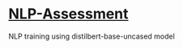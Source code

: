 # [NLP-Assessment](https://github.com/satheeshkumar-r/NLP-Assessment) 

NLP training using distilbert-base-uncased model
